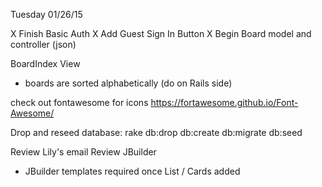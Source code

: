 Tuesday 01/26/15

X Finish Basic Auth
X Add Guest Sign In Button
X Begin Board model and controller (json)

BoardIndex View
- boards are sorted alphabetically (do on Rails side)

check out fontawesome for icons
https://fortawesome.github.io/Font-Awesome/

Drop and reseed database:
rake db:drop db:create db:migrate db:seed


Review Lily's email
Review JBuilder
- JBuilder templates required once List / Cards added
